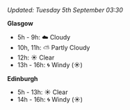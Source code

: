 *Updated: Tuesday 5th September 03:30*

**Glasgow**

* 5h - 9h: :cloud: Cloudy
* 10h, 11h: :partly_sunny: Partly Cloudy
* 12h: :sunny: Clear
* 13h - 16h: :cyclone: Windy (:sunny:)

**Edinburgh**

* 5h - 13h: :sunny: Clear
* 14h - 16h: :cyclone: Windy (:sunny:)
